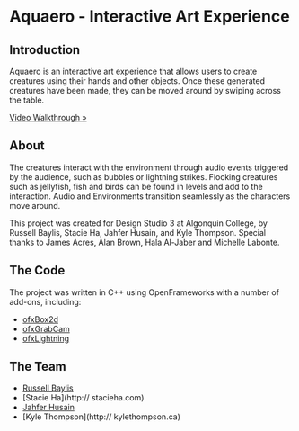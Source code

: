 # Aquaero - Interactive Art Experience
## Introduction
Aquaero is an interactive art experience that allows users to create creatures using their hands and other objects. Once these generated creatures have been made, they can be moved around by swiping across the table.

[Video Walkthrough »](http://vimeo.com/40615509)

## About
The creatures interact with the environment through audio events triggered by the audience, such as bubbles or lightning strikes. Flocking creatures such as jellyfish, fish and birds can be found in levels and add to the interaction. Audio and Environments transition seamlessly as the characters move around. 

This project was created for Design Studio 3 at Algonquin College, by Russell Baylis, Stacie Ha, Jahfer Husain, and Kyle Thompson. Special thanks to James Acres, Alan Brown, Hala Al-Jaber and Michelle Labonte.

## The Code
The project was written in C++ using OpenFrameworks with a number of add-ons, including:
- [ofxBox2d](https://github.com/vanderlin/ofxBox2d/)
- [ofxGrabCam](https://github.com/elliotwoods/ofxGrabCam/)
- [ofxLightning](https://github.com/companje/ofxLightning)

## The Team
- [Russell Baylis](http://rbaylis.com	)
- [Stacie Ha](http:// stacieha.com)
- [Jahfer Husain](http://jahfer.com) 
- [Kyle Thompson](http:// kylethompson.ca)